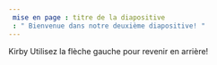 ```yaml
---
 mise en page : titre de la diapositive
 : " Bienvenue dans notre deuxième diapositive! "
---
```

Kirby 
Utilisez la flèche gauche pour revenir en arrière!
